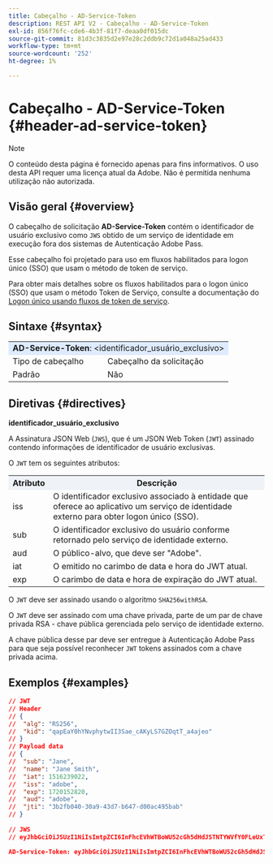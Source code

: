 ```yaml
---
title: Cabeçalho - AD-Service-Token
description: REST API V2 - Cabeçalho - AD-Service-Token
exl-id: 856f76fc-cde6-4b3f-81f7-deaa0df015dc
source-git-commit: 81d3c3835d2e97e28c2ddb9c72d1a048a25ad433
workflow-type: tm+mt
source-wordcount: '252'
ht-degree: 1%

---
```


# Cabeçalho - AD-Service-Token {#header-ad-service-token}

>[!NOTE]
>
> O conteúdo desta página é fornecido apenas para fins informativos. O uso desta API requer uma licença atual da Adobe. Não é permitida nenhuma utilização não autorizada.

## Visão geral {#overview}

O cabeçalho de solicitação <b>AD-Service-Token</b> contém o identificador de usuário exclusivo como `JWS` obtido de um serviço de identidade em execução fora dos sistemas de Autenticação Adobe Pass.

Esse cabeçalho foi projetado para uso em fluxos habilitados para logon único (SSO) que usam o método de token de serviço.

Para obter mais detalhes sobre os fluxos habilitados para o logon único (SSO) que usam o método Token de Serviço, consulte a documentação do [Logon único usando fluxos de token de serviço](../../flows/single-sign-on-access-flows/rest-api-v2-single-sign-on-service-token-flows.md).

## Sintaxe {#syntax}

<table style="table-layout:auto">
   <tr>
      <td style="background-color: #DEEBFF;" colspan="2"><b>AD-Service-Token</b>: &lt;identificador_usuário_exclusivo&gt;</td>
   </tr>
   <tr>
      <td>Tipo de cabeçalho</td>
      <td>Cabeçalho da solicitação</td>
   </tr>
   <tr>
      <td>Padrão</td>
      <td>Não</td>
   </tr>
</table>

## Diretivas {#directives}

<b>identificador_usuário_exclusivo</b>

A Assinatura JSON Web (`JWS`), que é um JSON Web Token (`JWT`) assinado contendo informações de identificador de usuário exclusivas.

O `JWT` tem os seguintes atributos:

<table style="table-layout:auto">
   <tr>
      <th style="background-color: #EFF2F7; width: 15%;">Atributo</th>
      <th style="background-color: #EFF2F7;">Descrição</th>
   </tr>
   <tr>
      <td>iss</td>
      <td>O identificador exclusivo associado à entidade que oferece ao aplicativo um serviço de identidade externo para obter logon único (SSO).</td>
   </tr>
   <tr>
      <td>sub</td>
      <td>O identificador exclusivo do usuário conforme retornado pelo serviço de identidade externo.</td>
   </tr>
   <tr>
      <td>aud</td>
      <td>O público-alvo, que deve ser "Adobe".</td>
   </tr>
   <tr>
      <td>iat</td>
      <td>O emitido no carimbo de data e hora do JWT atual.</td>
   </tr>
   <tr>
      <td>exp</td>
      <td>O carimbo de data e hora de expiração do JWT atual.</td>
   </tr>
</table>

O `JWT` deve ser assinado usando o algoritmo `SHA256withRSA`.

O `JWT` deve ser assinado com uma chave privada, parte de um par de chave privada RSA - chave pública gerenciada pelo serviço de identidade externo.

A chave pública desse par deve ser entregue à Autenticação Adobe Pass para que seja possível reconhecer `JWT` tokens assinados com a chave privada acima.

## Exemplos {#examples}

```JSON
// JWT
// Header
// {
//  "alg": "RS256",
//  "kid": "qapEaY0hYNvphytwII3Sae_cAKyLS7GZOqtT_a4ajeo"
// }
// Payload data
// {
//  "sub": "Jane",
//  "name": "Jane Smith",
//  "iat": 1516239022,
//  "iss": "adobe",
//  "exp": 1720152820,
//  "aud": "adobe",
//  "jti": "3b2fb040-30a9-43d7-b647-d00ac495bab"
// }
 
// JWS
// eyJhbGciOiJSUzI1NiIsImtpZCI6InFhcEVhWTBoWU52cGh5dHdJSTNTYWVfY0FLeUxTN0daT3F0VF9hNGFqZW8ifQ.eyJzdWIiOiJKYW5lIiwibmFtZSI6IkphbmUgU21pdGgiLCJpYXQiOjE1MTYyMzkwMjIsImlzcyI6ImFkb2JlIiwiZXhwIjoxNzIwMTUyODIwLCJhdWQiOiJhZG9iZSIsImp0aSI6IjNiMmZiMDQwLTMwYTktNDNkNy1iNjQ3LWQwMGFjNDk1YmFiIn0.stHLZFh-635LDNjv9HRHzq912ICNCVGUS3f4RS_bAxpUiUSB6CShS2VvU4V-THEXj7d_zk1mxtPP0QM_pCrh4Vk2GaPRa856Bt_PhsfQY-_benDcB6MIoFX67qrREGncGiv7JEs3ksa-P1YvBYXolT7t52K093kFaQtICfB-aBa8danRZvUrJHjjFoILEpTbQuzxKRN6y36J3p1FZ-SfDuofHp3SnXDrWFRYyXYQnb9WFlhNBxR400-0vzTONZYd097WWy1shMw5V8TvIDvCDE5ifqk31gMdYga-N3JkcTA5QoW7Zl80UV7BhR5v14Va1IZLcbFra_UJdEzbBwW_nA

AD-Service-Token: eyJhbGciOiJSUzI1NiIsImtpZCI6InFhcEVhWTBoWU52cGh5dHdJSTNTYWVfY0FLeUxTN0daT3F0VF9hNGFqZW8ifQ.eyJzdWIiOiJKYW5lIiwibmFtZSI6IkphbmUgU21pdGgiLCJpYXQiOjE1MTYyMzkwMjIsImlzcyI6ImFkb2JlIiwiZXhwIjoxNzIwMTUyODIwLCJhdWQiOiJhZG9iZSIsImp0aSI6IjNiMmZiMDQwLTMwYTktNDNkNy1iNjQ3LWQwMGFjNDk1YmFiIn0.stHLZFh-635LDNjv9HRHzq912ICNCVGUS3f4RS_bAxpUiUSB6CShS2VvU4V-THEXj7d_zk1mxtPP0QM_pCrh4Vk2GaPRa856Bt_PhsfQY-_benDcB6MIoFX67qrREGncGiv7JEs3ksa-P1YvBYXolT7t52K093kFaQtICfB-aBa8danRZvUrJHjjFoILEpTbQuzxKRN6y36J3p1FZ-SfDuofHp3SnXDrWFRYyXYQnb9WFlhNBxR400-0vzTONZYd097WWy1shMw5V8TvIDvCDE5ifqk31gMdYga-N3JkcTA5QoW7Zl80UV7BhR5v14Va1IZLcbFra_UJdEzbBwW_nA
```
